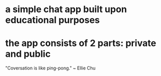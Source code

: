 # a simple chat app built upon educational purposes

# the app consists of 2 parts: private and public

"Coversation is like ping-pong." ~ Ellie Chu